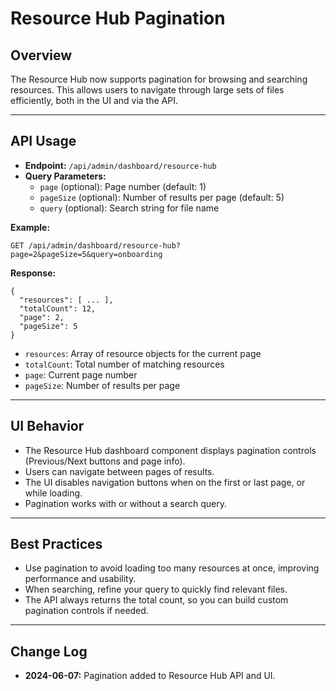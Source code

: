 # Resource Hub Pagination

## Overview
The Resource Hub now supports pagination for browsing and searching resources. This allows users to navigate through large sets of files efficiently, both in the UI and via the API.

---

## API Usage
- **Endpoint:** `/api/admin/dashboard/resource-hub`
- **Query Parameters:**
  - `page` (optional): Page number (default: 1)
  - `pageSize` (optional): Number of results per page (default: 5)
  - `query` (optional): Search string for file name

**Example:**
```
GET /api/admin/dashboard/resource-hub?page=2&pageSize=5&query=onboarding
```

**Response:**
```
{
  "resources": [ ... ],
  "totalCount": 12,
  "page": 2,
  "pageSize": 5
}
```

- `resources`: Array of resource objects for the current page
- `totalCount`: Total number of matching resources
- `page`: Current page number
- `pageSize`: Number of results per page

---

## UI Behavior
- The Resource Hub dashboard component displays pagination controls (Previous/Next buttons and page info).
- Users can navigate between pages of results.
- The UI disables navigation buttons when on the first or last page, or while loading.
- Pagination works with or without a search query.

---

## Best Practices
- Use pagination to avoid loading too many resources at once, improving performance and usability.
- When searching, refine your query to quickly find relevant files.
- The API always returns the total count, so you can build custom pagination controls if needed.

---

## Change Log
- **2024-06-07:** Pagination added to Resource Hub API and UI. 